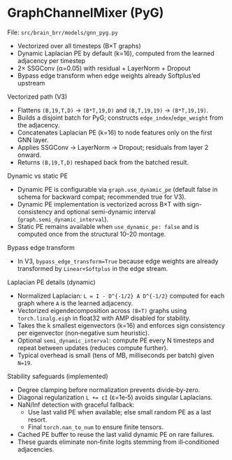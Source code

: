 # GraphChannelMixer (PyG)

File: `src/brain_brr/models/gnn_pyg.py`

- Vectorized over all timesteps (B×T graphs)
- Dynamic Laplacian PE by default (k=16), computed from the learned adjacency per timestep
- 2× SSGConv (α=0.05) with residual + LayerNorm + Dropout
- Bypass edge transform when edge weights already Softplus’ed upstream

Vectorized path (V3)

- Flattens `(B,19,T,D)` → `(B*T,19,D)` and `(B,T,19,19)` → `(B*T,19,19)`.
- Builds a disjoint batch for PyG; constructs `edge_index`/`edge_weight` from the adjacency.
- Concatenates Laplacian PE (k=16) to node features only on the first GNN layer.
- Applies SSGConv → LayerNorm → Dropout; residuals from layer 2 onward.
- Returns `(B,19,T,D)` reshaped back from the batched result.

Dynamic vs static PE

- Dynamic PE is configurable via `graph.use_dynamic_pe` (default false in schema for backward compat; recommended true for V3).
- Dynamic PE implementation is vectorized across B×T with sign-consistency and optional semi-dynamic interval (`graph.semi_dynamic_interval`).
- Static PE remains available when `use_dynamic_pe: false` and is computed once from the structural 10–20 montage.

Bypass edge transform

- In V3, `bypass_edge_transform=True` because edge weights are already transformed by `Linear+Softplus` in the edge stream.

Laplacian PE details (dynamic)

- Normalized Laplacian: `L = I - D^{-1/2} A D^{-1/2}` computed for each graph where `A` is the learned adjacency.
- Vectorized eigendecomposition across `(B×T)` graphs using `torch.linalg.eigh` in float32 with AMP disabled for stability.
- Takes the k smallest eigenvectors (k=16) and enforces sign consistency per eigenvector (non‑negative sum heuristic).
- Optional `semi_dynamic_interval`: compute PE every N timesteps and repeat between updates (reduces compute further).
- Typical overhead is small (tens of MB, milliseconds per batch) given `N=19`.

Stability safeguards (implemented)

- Degree clamping before normalization prevents divide‑by‑zero.
- Diagonal regularization `L += εI` (ε=1e‑5) avoids singular Laplacians.
- NaN/Inf detection with graceful fallback:
  - Use last valid PE when available; else small random PE as a last resort.
  - Final `torch.nan_to_num` to ensure finite tensors.
- Cached PE buffer to reuse the last valid dynamic PE on rare failures.
- These guards eliminate non‑finite logits stemming from ill‑conditioned adjacencies.
